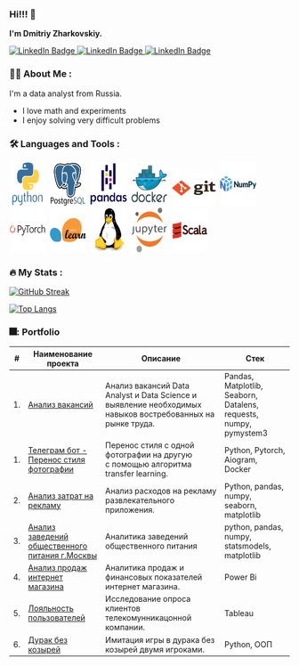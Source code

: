 ### Hi!!! 👋<br>
<strong>I'm Dmitriy Zharkovskiy.</strong><br>
<div id="badges" align="left">
  <a href="https://t.me/KuBaN_123">
    <img src="https://img.shields.io/badge/telegram-blue?style=for-the-badge&logo=telegram&logoColor=white" alt="LinkedIn Badge"/>
  </a>
  <a href="https://stepik.org/users/562531453/">
    <img src="https://img.shields.io/badge/Stepik-black?style=for-the-badge&logo=stepik&logoColor=white" alt="LinkedIn Badge"/>
  </a>
  <a href="https://leetcode.com/garkovski_dmitri/">
    <img src="https://img.shields.io/badge/Leetcode-yellow?style=for-the-badge&logo=leetcode&logoColor=white" alt="LinkedIn Badge"/>
  </a><br>
</div>
  

### 👨‍💻 About Me :
I'm a data analyst from Russia.
- I love math and experiments
- I enjoy solving very difficult problems
  
### :hammer_and_wrench: Languages and Tools :

<div>
  <img src="https://github.com/devicons/devicon/blob/master/icons/python/python-original-wordmark.svg" title="Python" alt="Python" width="65" height="80"/>&nbsp;
  <img src="https://github.com/devicons/devicon/blob/master/icons/postgresql/postgresql-original-wordmark.svg" title="PostgreSQL" alt="PostgreSQL" width="65" height="80"/>&nbsp;
  <img src="https://github.com/devicons/devicon/blob/master/icons/pandas/pandas-original-wordmark.svg" title="Pandas" alt="Pandas" width="65" height="80"/>&nbsp;
  <img src="https://github.com/devicons/devicon/blob/master/icons/docker/docker-original-wordmark.svg" title="Docker" alt="Docker" width="65" height="80"/>&nbsp;
  <img src="https://github.com/devicons/devicon/blob/master/icons/git/git-original-wordmark.svg" title="Git" alt="Git" width="80" height="65"/>&nbsp;
  <img src="https://github.com/devicons/devicon/blob/master/icons/numpy/numpy-original-wordmark.svg" title="Numpy" alt="Numpy" width="65" height="80"/>&nbsp;
  <img src="https://github.com/devicons/devicon/blob/master/icons/pytorch/pytorch-original-wordmark.svg" title="Pytorch" alt="Pytorch" width="65" height="80"/>&nbsp;
  <img src="https://github.com/devicons/devicon/blob/master/icons/scikitlearn/scikitlearn-original.svg" title="Scikit-learn" alt="Scikit-learn" width="65" height="80"/>&nbsp;
  <img src="https://github.com/devicons/devicon/blob/master/icons/linux/linux-original.svg" title="Linux" alt="Linux" width="65" height="80"/>&nbsp;
  <img src="https://github.com/devicons/devicon/blob/master/icons/jupyter/jupyter-original-wordmark.svg" title="Jupyter" alt="Jupyter" width="65" height="80"/>&nbsp;
  <img src="https://github.com/devicons/devicon/blob/master/icons/scala/scala-original-wordmark.svg" title="Scala" alt="Scala" width="65" height="80"/>&nbsp;
  
</div>


### :fire: My Stats :

[![GitHub Streak](http://github-readme-streak-stats.herokuapp.com?user=KuBaN658&theme=ayu-light&background=000000)](https://git.io/streak-stats)

[![Top Langs](https://github-readme-stats.vercel.app/api/top-langs/?username=KuBaN658&layout=compact&theme=vision-friendly-dark)](https://github.com/anuraghazra/github-readme-stats)

### 🎆: Portfolio

| #    | Наименование проекта                | Описание                                                     | Стек                                                         |
| ---- | ------------------------------------------------------------ | ------------------------------------------------------------ | ------------------------------------------------------------ |
| 1.   | [Анализ вакансий](https://github.com/KuBaN658/vacancy_analysis/tree/main) | Анализ вакансий Data Analyst и Data Science и выявление необходимых навыков востребованных на рынке труда. | Pandas, Matplotlib, Seaborn, Datalens, requests, numpy, pymystem3      |
| 1.   | [Телеграм бот - Перенос стиля фотографии](https://github.com/KuBaN658/telebot) | Перенос стиля с одной фотографии на другую<br> с помощью алгоритма transfer learning. | Python, Pytorch, Aiogram, Docker       |
| 2.   | [Анализ затрат на рекламу](https://github.com/KuBaN658/Procrastinate-Pro-) | Анализ расходов на рекламу развлекательного приложения. | Python, pandas, numpy, seaborn, matplotlib      |
| 3.   | [Анализ заведений общественного питания г.Москвы](http://zharkovski-dmitri.ru.website.yandexcloud.net/projects/cafe_analysis.html) | Аналитика заведений общественного питания | python, pandas, numpy, statsmodels, matplotlib |
| 4.   | [Анализ продаж интернет магазина](http://zharkovski-dmitri.ru.website.yandexcloud.net/projects/powerbi_wb.pdf) | Аналитика продаж и финансовых показателей интернет магазина.             | Power Bi |
| 5.   | [Лояльность пользователей](https://public.tableau.com/app/profile/.78138872/viz/NetPromoterScore_17083280703130/sheet15) | Исследование опроса клиентов телекомунникацонной компании.     | Tableau |
| 6.   | [Дурак без козырей](https://github.com/KuBaN658/fool_without_trump) | Имитация игры в дурака без козырей двумя игроками.    | Python, ООП |


<div id="badge" align="center">

  <img src="https://komarev.com/ghpvc/?username=KuBaN658&style=flat-square&color=blue" alt=""/>
</div>

<!--
**KuBaN658/KuBaN658** is a ✨ _special_ ✨ repository because its `README.md` (this file) appears on your GitHub profile.

Here are some ideas to get you started:

- 🔭 I’m currently working on ...
- 🌱 I’m currently learning ...
- 👯 I’m looking to collaborate on ...
- 🤔 I’m looking for help with ...
- 💬 Ask me about ...
- 📫 How to reach me: ...
- 😄 Pronouns: ...
- ⚡ Fun fact: ...
-->
